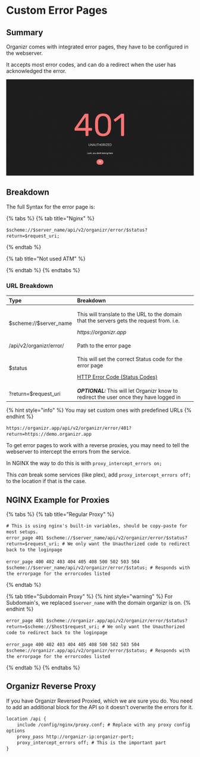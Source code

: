 # Custom Error Pages

## Summary

Organizr comes with integrated error pages, they have to be configured in the webserver. 

It accepts most error codes, and can do a redirect when the user has acknowledged the error.

![](../.gitbook/assets/image%20%2850%29.png)

## Breakdown

The full Syntax for the error page is:

{% tabs %}
{% tab title="Nginx" %}
```text
$scheme://$server_name/api/v2/organizr/error/$status?return=$request_uri;
```
{% endtab %}

{% tab title="Not used ATM" %}

{% endtab %}
{% endtabs %}

### URL Breakdown

<table>
  <thead>
    <tr>
      <th style="text-align:left"><b>Type</b>
      </th>
      <th style="text-align:left"><b>Breakdown</b>
      </th>
    </tr>
  </thead>
  <tbody>
    <tr>
      <td style="text-align:left">$scheme://$server_name</td>
      <td style="text-align:left">
        <p>This will translate to the URL to the domain that the servers gets the
          request from. i.e.</p>
        <p><em>https://organizr.app</em>
        </p>
      </td>
    </tr>
    <tr>
      <td style="text-align:left">/api/v2/organizr/error/</td>
      <td style="text-align:left">Path to the error page</td>
    </tr>
    <tr>
      <td style="text-align:left">$status</td>
      <td style="text-align:left">
        <p>This will set the correct Status code for the error page</p>
        <p><a href="https://www.restapitutorial.com/httpstatuscodes.html">HTTP Error Code (Status Codes)</a>
        </p>
      </td>
    </tr>
    <tr>
      <td style="text-align:left">?return=$request_uri</td>
      <td style="text-align:left"><em><b>OPTIONAL: </b></em>This will let Organizr know to redirect the
        user once they have logged in</td>
    </tr>
  </tbody>
</table>

{% hint style="info" %}
You may set custom ones with predefined URLs
{% endhint %}

```text
https://organizr.app/api/v2/organizr/error/401?return=https://demo.organizr.app
```

To get error pages to work with a reverse proxies, you may need to tell the webserver to intercept the errors from the service.  

  
In NGINX the way to do this is with `proxy_intercept_errors on;` 

This _can_ break some services \(like plex\), add `proxy_intercept_errors off;` to the location if that is the case.

## NGINX Example for Proxies

{% tabs %}
{% tab title="Regular Proxy" %}
```text
# This is using nginx's built-in variables, should be copy-paste for most setups.
error_page 401 $scheme://$server_name/api/v2/organizr/error/$status?return=$request_uri; # We only want the Unauthorized code to redirect back to the loginpage

error_page 400 402 403 404 405 408 500 502 503 504  $scheme://$server_name/api/v2/organizr/error/$status; # Responds with the errorpage for the errorcodes listed
```
{% endtab %}

{% tab title="Subdomain Proxy" %}
{% hint style="warning" %}
For Subdomain's, we replaced `$server_name` with the domain organizr is on.
{% endhint %}

```text
error_page 401 $scheme://organizr.app/api/v2/organizr/error/$status?return=$scheme://$host$request_uri; # We only want the Unauthorized code to redirect back to the loginpage

error_page 400 402 403 404 405 408 500 502 503 504  $scheme://organizr.app/api/v2/organizr/error/$status; # Responds with the errorpage for the errorcodes listed
```
{% endtab %}
{% endtabs %}

## Organizr Reverse Proxy

If you have Organizr Reversed Proxied, which we are sure you do.  You need to add an additional block for the API so it doesn't overwrite the errors for it.

```text
location /api {
    include /config/nginx/proxy.conf; # Replace with any proxy config options
    proxy_pass http://organizr-ip:organizr-port;
    proxy_intercept_errors off; # This is the important part
}
```

